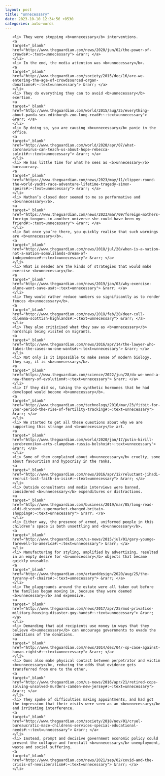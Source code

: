 ```yaml
---
layout: post
title: "unnecessary"
date: 2023-10-10 12:34:56 +0530
categories: auto-words
---
```

<ol>

    <li> They were stopping <b>unnecessary</b> interventions.
    <a 
    target="_blank" 
    href="http://www.theguardian.com/news/2020/jun/02/the-power-of-crowds#:~:text=unnecessary"> &rarr; </a>
    </li>
    <li> In the end, the media attention was <b>unnecessary</b>.
    <a 
    target="_blank" 
    href="http://www.theguardian.com/society/2015/dec/16/are-we-entering-the-age-of-crowdsourced-organ-donations#:~:text=unnecessary"> &rarr; </a>
    </li>
    <li> They do everything they can to avoid <b>unnecessary</b> exertion.
    <a 
    target="_blank" 
    href="http://www.theguardian.com/world/2015/aug/25/everything-about-panda-sex-edinburgh-zoo-long-read#:~:text=unnecessary"> &rarr; </a>
    </li>
    <li> By doing so, you are causing <b>unnecessary</b> panic in the office.
    <a 
    target="_blank" 
    href="http://www.theguardian.com/world/2020/apr/07/what-coronavirus-can-teach-us-about-hope-rebecca-solnit#:~:text=unnecessary"> &rarr; </a>
    </li>
    <li> He has little time for what he sees as <b>unnecessary</b> bureaucracy.
    <a 
    target="_blank" 
    href="https://www.theguardian.com/news/2023/may/11/clipper-round-the-world-yacht-race-adventure-lifetime-tragedy-simon-speirs#:~:text=unnecessary"> &rarr; </a>
    </li>
    <li> Nathan’s closed door seemed to me so performative and <b>unnecessary</b>.
    <a 
    target="_blank" 
    href="https://www.theguardian.com/news/2023/mar/09/foreign-mothers-foreign-tongues-in-another-universe-she-could-have-been-my-friend#:~:text=unnecessary"> &rarr; </a>
    </li>
    <li> But once you’re there, you quickly realise that such warnings are <b>unnecessary</b>.
    <a 
    target="_blank" 
    href="http://www.theguardian.com/news/2018/jul/20/when-is-a-nation-not-a-nation-somalilands-dream-of-independence#:~:text=unnecessary"> &rarr; </a>
    </li>
    <li> What is needed are the kinds of strategies that would make exercise <b>unnecessary</b>.
    <a 
    target="_blank" 
    href="http://www.theguardian.com/news/2019/jan/03/why-exercise-alone-wont-save-us#:~:text=unnecessary"> &rarr; </a>
    </li>
    <li> They would rather reduce numbers so significantly as to render fences <b>unnecessary</b>.
    <a 
    target="_blank" 
    href="http://www.theguardian.com/news/2018/feb/20/deer-cull-dilemma-scottish-highlands#:~:text=unnecessary"> &rarr; </a>
    </li>
    <li> They also criticised what they saw as <b>unnecessary</b> hardships being visited on migrants.
    <a 
    target="_blank" 
    href="http://www.theguardian.com/news/2016/apr/14/the-lawyer-who-takes-the-cases-no-one-wants#:~:text=unnecessary"> &rarr; </a>
    </li>
    <li> Not only is it impossible to make sense of modern biology, they say, it is <b>unnecessary</b>.
    <a 
    target="_blank" 
    href="https://www.theguardian.com/science/2022/jun/28/do-we-need-a-new-theory-of-evolution#:~:text=unnecessary"> &rarr; </a>
    </li>
    <li> If they did so, taking the synthetic hormones that he had developed would become <b>unnecessary</b>.
    <a 
    target="_blank" 
    href="http://www.theguardian.com/technology/2016/mar/23/fitbit-for-your-period-the-rise-of-fertility-tracking#:~:text=unnecessary"> &rarr; </a>
    </li>
    <li> We started to get all these questions about why we are supporting this strange and <b>unnecessary</b> art.
    <a 
    target="_blank" 
    href="http://www.theguardian.com/world/2020/jan/17/putin-kirill-serebrennikov-arts-clampdown-russia-bolshoi#:~:text=unnecessary"> &rarr; </a>
    </li>
    <li> Some of them complained about <b>unnecessary</b> cruelty, some about favouritism and hypocrisy in the ranks.
    <a 
    target="_blank" 
    href="http://www.theguardian.com/news/2016/apr/12/reluctant-jihadi-recruit-lost-faith-in-isis#:~:text=unnecessary"> &rarr; </a>
    </li>
    <li> Outside consultants and media interviews were banned, considered <b>unnecessary</b> expenditures or distractions.
    <a 
    target="_blank" 
    href="http://www.theguardian.com/business/2019/mar/05/long-read-aldi-discount-supermarket-changed-britain-shopping#:~:text=unnecessary"> &rarr; </a>
    </li>
    <li> Either way, the presence of armed, uniformed people in this children’s space is both unsettling and <b>unnecessary</b>.
    <a 
    target="_blank" 
    href="http://www.theguardian.com/us-news/2015/jul/01/gary-younge-farewell-to-america#:~:text=unnecessary"> &rarr; </a>
    </li>
    <li> Manufacturing for styling, amplified by advertising, resulted in an empty desire for <b>unnecessary</b> objects that became quickly unusable.
    <a 
    target="_blank" 
    href="http://www.theguardian.com/artanddesign/2020/aug/25/the-tyranny-of-chairs#:~:text=unnecessary"> &rarr; </a>
    </li>
    <li> The playgrounds around the estate were all taken out before the families began moving in, because they were deemed <b>unnecessary</b> and expensive.
    <a 
    target="_blank" 
    href="http://www.theguardian.com/news/2017/apr/25/mod-privatise-military-housing-disaster-guy-hands#:~:text=unnecessary"> &rarr; </a>
    </li>
    <li> Demanding that aid recipients use money in ways that they believe <b>unnecessary</b> can encourage governments to evade the conditions of the donations.
    <a 
    target="_blank" 
    href="http://www.theguardian.com/news/2014/dec/04/-sp-case-against-human-rights#:~:text=unnecessary"> &rarr; </a>
    </li>
    <li> Guns also make physical contact between perpetrator and victim <b>unnecessary</b>, reducing the odds that evidence gets transferred from one to the other.
    <a 
    target="_blank" 
    href="http://www.theguardian.com/us-news/2016/apr/21/retired-cops-solving-unsolved-murders-camden-new-jersey#:~:text=unnecessary"> &rarr; </a>
    </li>
    <li> They spoke of difficulties making appointments, and had got the impression that their visits were seen as an <b>unnecessary</b> and irritating interference.
    <a 
    target="_blank" 
    href="http://www.theguardian.com/society/2018/nov/01/cruel-bureaucratic-maze-childrens-services-special-educational-needs#:~:text=unnecessary"> &rarr; </a>
    </li>
    <li> Instead, prompt and decisive government economic policy could prevent the collapse and forestall <b>unnecessary</b> unemployment, waste and social suffering.
    <a 
    target="_blank" 
    href="http://www.theguardian.com/news/2021/sep/02/covid-and-the-crisis-of-neoliberalism#:~:text=unnecessary"> &rarr; </a>
    </li>